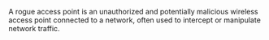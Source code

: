A rogue access point is an unauthorized and potentially malicious wireless access point connected to a network, often used to intercept or manipulate network traffic.